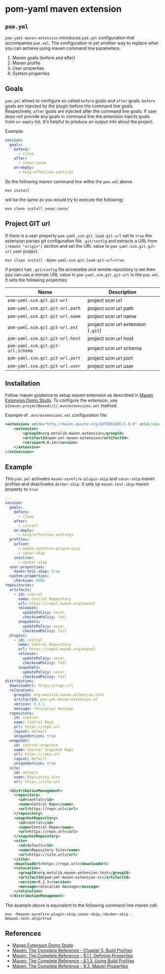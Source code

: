 # pom-yaml maven extension

## `pom.yml`
`pom-yaml-maven-extension` introduces `pom.yml` configuration that accompanies `pom.xml`. The configuration is yet another way to replace what you can achieve using maven command line parameters.
1. Maven goals (before and after)
1. Maven profile
1. User properties
1. System properties

## Goals
`pom.yml` allows to configure so called `before` goals and `after` goals. `before` goals are injected by the plugin before the command line goals.
 Respectively, `after` goals are injected after the command line goals. If user does not provide any goals in command line
 the extension injects goals from `on-empty` list. It's helpful to produce an output info about the project.

Example:
```yaml
session:
  goals:
    before:
      - clean
    after:
      - sonar:sonar
    on-empty:
      - help:effective-settings
```  

So the following maven command line withe the `pom.xml` above
```shell script
mvn install
```

will be the same as you would try to execute the following:
```shell script
mvn clean install sonar:sonar
```


## Project GIT url
If there is a user property `pom-yaml.scm.git.load-git-url` set to `true` the extension parses git configuration file `.git/config` and extracts
 a URL from `[remote "origin"]` section and set the URL value to `pom-yaml.scm.git.git-url` user project.
 ```shell script
mvn clean install -Dpom-yaml.scm.git.load-git-url=true
```
if project has `.git/config` file accessible and remote repository is set then you can use a remote URL value in `pom-yaml.scm.git.git-url` in the `pom.xml`. 
It sets the following properties:

| Name                              | Description                        |
|-----------------------------------|------------------------------------|
| `pom-yaml.scm.git.git-url`        | project scm url                    |
| `pom-yaml.scm.git.git-url.path`   | project scm url path               |
| `pom-yaml.scm.git.git-url.name`   | project scm url name               |
| `pom-yaml.scm.git.git-url.ext`    | project scm url extension (`.git`) |
| `pom-yaml.scm.git.git-url.host`   | project scm url host               |
| `pom-yaml.scm.git.git-url.schema` | project scm url schema             |
| `pom-yaml.scm.git.git-url.port`   | project scm url port               |
| `pom-yaml.scm.git.git-url.user`   | project scm url user               |

## Installation
Follow maven guidance to setup maven extension as described in [Maven Extension Demo Study](http://maven.apache.org/studies/extension-demo/).
  To configure the extension, use `${maven.projectBasedir}/.mvn/extensions.xml` method.

Example of `.mvn/extensions.xml` configuration file:
```xml
<extensions xmlns="http://maven.apache.org/EXTENSIONS/1.0.0" xmlns:xsi="http://www.w3.org/2001/XMLSchema-instance" xsi:schemaLocation="http://maven.apache.org/EXTENSIONS/1.0.0 http://maven.apache.org/xsd/core-extensions-1.0.0.xsd">
    <extension>
        <groupId>org.metalib.maven.extension</groupId>
        <artifactId>pom-yml-maven-extension</artifactId>
        <version>0.0.14</version>
    </extension>
</extensions>
```

## Example
This `pom.yml` activates `maven-surefire-plugin-skip` and `sonar-skip` maven profiles and deactivates `docker-skip`.
It sets up `maven.test.skip` maven property to `true`.
```yaml
---
session:
  goals:
    before:
      - clean
    after:
      - install
    on-empty:
      - help:effective-settings
  profiles:
    active:
      - maven-surefire-plugin-skip
      - sonar-skip
    inactive:
      - docker-skip
  user-properties:
    maven.test.skip: true
  system-properties:
    checksum: 0000
repositories:
  artifacts:
    - id: central
      name: Central Repository
      url: https://repo1.maven.org/maven2
      releases:
        updatePolicy: never
        checksumPolicy: fail
      snapshots:
        updatePolicy: never
        checksumPolicy: fail
  plugins:
    - id: central
      name: Central Repository
      url: https://repo1.maven.org/maven2
      releases:
        updatePolicy: never
        checksumPolicy: fail
      snapshots:
        updatePolicy: never
        checksumPolicy: fail
distribution:
  downloadUrl: https://repo.url
  relocation:
    groupId: org.metalib.maven.extension.test
    artifactId: pom-yml-maven-extension-it
    version: 0.1.1
    message: relocation message
  repository:
    id: central
    name: Central Repo
    url: https://repo.url
    layout: default
    uniqueVersion: true
  snapshot:
    id: central-snapshot
    name: Central Snapshot Repo
    url: https://repo.url
    layout: default
    uniqueVersion: true
  site:
    id: default
    name: Repository Site
    url: https://site.url
```

```xml
  <distributionManagement>
    <repository>
      <id>central</id>
      <name>Central Repo</name>
      <url>https://repo.url</url>
    </repository>
    <snapshotRepository>
      <id>central</id>
      <name>Central Repo</name>
      <url>https://repo.url</url>
    </snapshotRepository>
    <site>
      <id>default</id>
      <name>Repository Site</name>
      <url>https://site.url</url>
    </site>
    <downloadUrl>https://repo.url</downloadUrl>
    <relocation>
      <groupId>org.metalib.maven.extension.test</groupId>
      <artifactId>pom-yml-maven-extension-it</artifactId>
      <version>0.1.1</version>
      <message>relocation message</message>
    </relocation>
  </distributionManagement>
```

The example above is equivalent to the following command line maven call:
```shell script
mvn -Pmaven-surefire-plugin-skip,sonar-skip,!docker-skip -Dmaven.test.skip=true
``` 

## References
* [Maven Extension Demo Study](http://maven.apache.org/studies/extension-demo/)
* [Maven: The Complete Reference - Chapter 5. Build Profiles](https://books.sonatype.com/mvnref-book/reference/profiles.html)
* [Maven: The Complete Reference - 6.1.1. Defining Properties](https://books.sonatype.com/mvnref-book/reference/running-sect-options.html#running-sect-define-prop)
* [Maven: The Complete Reference - 6.1.3. Using Build Profiles](https://books.sonatype.com/mvnref-book/reference/running-sect-options.html#running-sect-profile-option)
* [Maven: The Complete Reference - 9.2. Maven Properties](https://books.sonatype.com/mvnref-book/reference/resource-filtering-sect-properties.html)
 